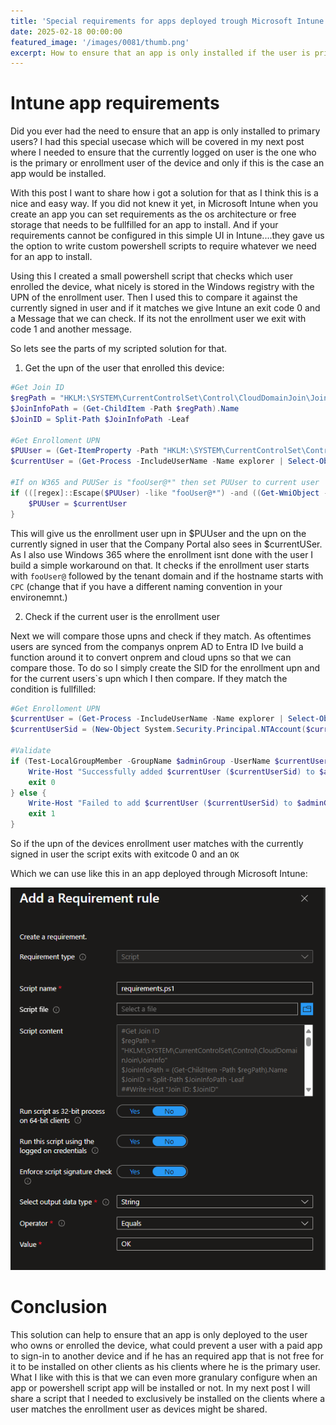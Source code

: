 ```yaml
---
title: 'Special requirements for apps deployed trough Microsoft Intune'
date: 2025-02-18 00:00:00
featured_image: '/images/0081/thumb.png'
excerpt: How to ensure that an app is only installed if the user is primary user of an device?
---
```


# Intune app requirements

Did you ever had the need to ensure that an app is only installed to primary users? I had this special usecase which will be covered in my next post 
where I needed to ensure that the currently logged on user is the one who is the primary or enrollment user of the device and only if this is the case
an app would be installed.

With this post I want to share how i got a solution for that as I think this is a nice and easy way.
If you did not knew it yet, in Microsoft Intune when you create an app you can set requirements as the os architecture or free storage that needs to be fullfilled for an app to install.
And if your requirements cannot be configured in this simple UI in Intune....they gave us the option to write custom powershell scripts to require whatever we need for an app to install.

Using this I created a small powershell script that checks which user enrolled the device, what nicely is stored in the Windows registry with the UPN of the enrollment user.
Then I used this to compare it against the currently signed in user and if it matches we give Intune an exit code 0 and a Message that we can check. If its not the enrollment user we exit with code 1 and another message.

So lets see the parts of my scripted solution for that.

1. Get the upn of the user that enrolled this device:

``` powershell
#Get Join ID
$regPath = "HKLM:\SYSTEM\CurrentControlSet\Control\CloudDomainJoin\JoinInfo"
$JoinInfoPath = (Get-ChildItem -Path $regPath).Name
$JoinID = Split-Path $JoinInfoPath -Leaf

#Get Enrolloment UPN
$PUUser = (Get-ItemProperty -Path "HKLM:\SYSTEM\CurrentControlSet\Control\CloudDomainJoin\JoinInfo\$JoinID" -Name UserEmail).UserEmail
$currentUser = (Get-Process -IncludeUserName -Name explorer | Select-Object UserName -Unique).UserName

#If on W365 and PUUSer is "fooUser@*" then set PUUser to current user
if (([regex]::Escape($PUUser) -like "fooUser@*") -and ((Get-WmiObject -Class Win32_ComputerSystem).Name -like "CPC*")) {
    $PUUser = $currentUser
}

```

This will give us the enrollment user upn in $PUUser and the upn on the currently signed in user that the Company Portal also sees in $currentUSer.
As I also use Windows 365 where the enrollment isnt done with the user I build a simple workaround on that. It checks if the enrollment user starts with `fooUser@` followed by the tenant domain and if the hostname starts with `CPC` (change that if you have a different naming convention in your environemnt.)

2. Check if the current user is the enrollment user

Next we will compare those upns and check if they match. As oftentimes users are synced from the companys onprem AD to Entra ID Ive build a function around it to convert onprem and cloud upns so that we can compare those. To do so I simply create the SID for the enrollment upn and for the current users`s upn which I then compare. If they match the condition is fullfilled:

``` powershell
#Get Enrolloment UPN
$currentUser = (Get-Process -IncludeUserName -Name explorer | Select-Object UserName -Unique).UserName
$currentUserSid = (New-Object System.Security.Principal.NTAccount($currentUser)).Translate([System.Security.Principal.SecurityIdentifier]).Value

#Validate
if (Test-LocalGroupMember -GroupName $adminGroup -UserName $currentUserSid) {
    Write-Host "Successfully added $currentUser ($currentUserSid) to $adminGroup group."
    exit 0
} else {
    Write-Host "Failed to add $currentUser ($currentUserSid) to $adminGroup group."
    exit 1
}
```

So if the upn of the devices enrollment user matches with the currently signed in user the script exits with exitcode 0 and an `OK`

Which we can use like this in an app deployed through Microsoft Intune:

![](/images/0081/1.png)

# Conclusion

This solution can help to ensure that an app is only deployed to the user who owns or enrolled the device, what could prevent a user with a paid app to sign-in to another device and if he has an required app that is not free for it to be installed on other clients as his clients where he is the primary user. What I like with this is that we can even more granulary configure when an app or powershell script app will be installed or not. In my next post I will share a script that I needed to exclusively be installed on the clients where a user matches the enrollment user as devices might be shared.